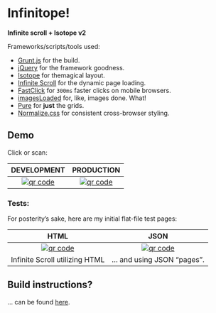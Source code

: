 # Infinitope!

**Infinite scroll + Isotope v2**

Frameworks/scripts/tools used:

* [Grunt.js](http://gruntjs.com/) for the build.
* [jQuery](http://jquery.com/) for the framework goodness.
* [Isotope](http://isotope.metafizzy.co/) for themagical layout.
* [Infinite Scroll](https://github.com/paulirish/infinite-scroll) for the dynamic page loading.
* [FastClick](https://github.com/ftlabs/fastclick) for `300ms` faster clicks on mobile browsers.
* [imagesLoaded](https://github.com/desandro/imagesloaded) for, like, images done. What!
* [Pure](https://github.com/yahoo/pure) for **just** the grids.
* [Normalize.css](http://necolas.github.io/normalize.css/) for consistent cross-browser styling.

## Demo

Click or scan:

DEVELOPMENT | PRODUCTION
:-: | :-:
[![qr code](http://chart.apis.google.com/chart?cht=qr&chl=http://mhulse.github.io/infinitope/dev/&chs=240x240)](http://mhulse.github.io/infinitope/dev/) | [![qr code](http://chart.apis.google.com/chart?cht=qr&chl=http://mhulse.github.io/infinitope/prod/&chs=240x240)](http://mhulse.github.io/infinitope/prod/)

### Tests:

For posterity’s sake, here are my initial flat-file test pages:

HTML | JSON
:-: | :-:
[![qr code](http://chart.apis.google.com/chart?cht=qr&chl=http://mhulse.github.io/infinitope/tests/html/&chs=240x240)](http://mhulse.github.io/infinitope/tests/html/) | [![qr code](http://chart.apis.google.com/chart?cht=qr&chl=http://mhulse.github.io/infinitope/tests/json/&chs=240x240)](http://mhulse.github.io/infinitope/tests/json/)
Infinite Scroll utilizing HTML | … and using JSON “pages”.

## Build instructions?

… can be found [here](source/README.md).
